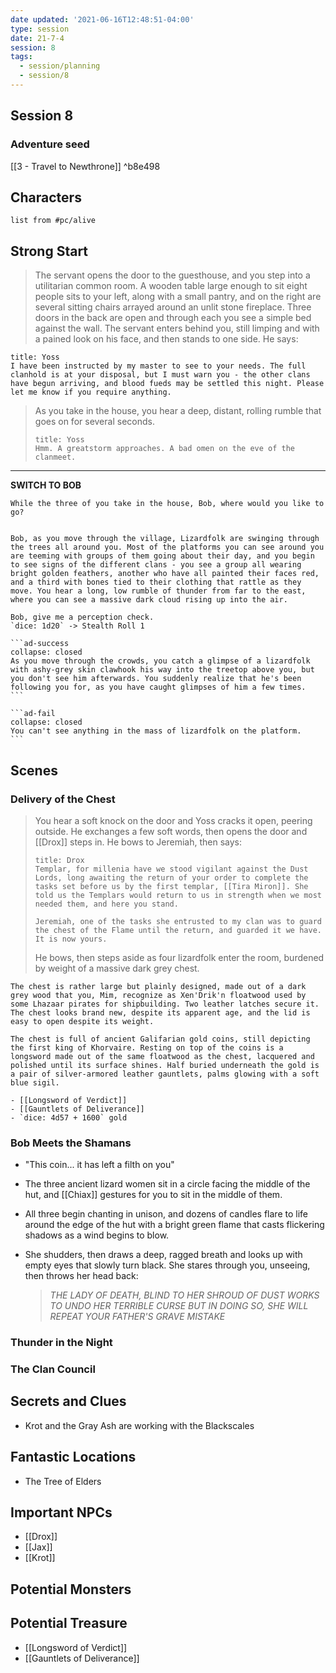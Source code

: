 ```yaml
---
date updated: '2021-06-16T12:48:51-04:00'
type: session
date: 21-7-4
session: 8
tags:
  - session/planning
  - session/8
---
```


## Session 8
### Adventure seed
[[3 - Travel to Newthrone]] ^b8e498

## Characters

```dataview
list from #pc/alive 
```

## Strong Start
> The servant opens the door to the guesthouse, and you step into a utilitarian common room. A wooden table large enough to sit eight people sits to your left, along with a small pantry, and on the right are several sitting chairs arrayed around an unlit stone fireplace. Three doors in the back are open and through each you see a simple bed against the wall. The servant enters behind you, still limping and with a pained look on his face, and then stands to one side. He says: 

```ad-quote
title: Yoss
I have been instructed by my master to see to your needs. The full clanhold is at your disposal, but I must warn you - the other clans have begun arriving, and blood fueds may be settled this night. Please let me know if you require anything.
```

> As you take in the house, you hear a deep, distant, rolling rumble that goes on for several seconds. 
> ```ad-quote
> title: Yoss
> Hmm. A greatstorm approaches. A bad omen on the eve of the clanmeet.
> ```


---
**SWITCH TO BOB**

````ad-info
While the three of you take in the house, Bob, where would you like to go?
````

````ad-info

Bob, as you move through the village, Lizardfolk are swinging through the trees all around you. Most of the platforms you can see around you are teeming with groups of them going about their day, and you begin to see signs of the different clans - you see a group all wearing bright golden feathers, another who have all painted their faces red, and a third with bones tied to their clothing that rattle as they move. You hear a long, low rumble of thunder from far to the east, where you can see a massive dark cloud rising up into the air.

Bob, give me a perception check.
`dice: 1d20` -> Stealth Roll 1

```ad-success
collapse: closed
As you move through the crowds, you catch a glimpse of a lizardfolk with ashy-grey skin clawhook his way into the treetop above you, but you don't see him afterwards. You suddenly realize that he's been following you for, as you have caught glimpses of him a few times.
```

```ad-fail
collapse: closed
You can't see anything in the mass of lizardfolk on the platform.
```

````

## Scenes

### Delivery of the Chest

> You hear a soft knock on the door and Yoss cracks it open, peering outside. He exchanges a few soft words, then opens the door and [[Drox]] steps in. He bows to Jeremiah, then says:
>
> ```ad-info
> title: Drox
> Templar, for millenia have we stood vigilant against the Dust Lords, long awaiting the return of your order to complete the tasks set before us by the first templar, [[Tira Miron]]. She told us the Templars would return to us in strength when we most needed them, and here you stand.
> 
> Jeremiah, one of the tasks she entrusted to my clan was to guard the chest of the Flame until the return, and guarded it we have. It is now yours.
>```
>
> He bows, then steps aside as four lizardfolk enter the room, burdened by weight of a massive dark grey chest.



```ad-treasure
The chest is rather large but plainly designed, made out of a dark grey wood that you, Mim, recognize as Xen'Drik'n floatwood used by some Lhazaar pirates for shipbuilding. Two leather latches secure it. The chest looks brand new, despite its apparent age, and the lid is easy to open despite its weight.

The chest is full of ancient Galifarian gold coins, still depicting the first king of Khorvaire. Resting on top of the coins is a longsword made out of the same floatwood as the chest, lacquered and polished until its surface shines. Half buried underneath the gold is a pair of silver-armored leather gauntlets, palms glowing with a soft blue sigil.

- [[Longsword of Verdict]]
- [[Gauntlets of Deliverance]]
- `dice: 4d57 + 1600` gold
```

### Bob Meets the Shamans

- "This coin... it has left a filth on you"
- The three ancient lizard women sit in a circle facing the middle of the hut, and [[Chiax]] gestures for you to sit in the middle of them.
- All three begin chanting in unison, and dozens of candles flare to life around the edge of the hut with a bright green flame that casts flickering shadows as a wind begins to blow.
- She shudders, then draws a deep, ragged breath and looks up with empty eyes that slowly turn black. She stares through you, unseeing, then throws her head back:
	
	> _THE LADY OF DEATH, BLIND TO HER SHROUD OF DUST
	> WORKS TO UNDO HER TERRIBLE CURSE
	> BUT IN DOING SO, SHE WILL
	> REPEAT YOUR FATHER'S GRAVE MISTAKE_


### Thunder in the Night


### The Clan Council

## Secrets and Clues

- Krot and the Gray Ash are working with the Blackscales

## Fantastic Locations
- The Tree of Elders

## Important NPCs
- [[Drox]]
- [[Jax]]
- [[Krot]]

## Potential Monsters


## Potential Treasure
- [[Longsword of Verdict]]
- [[Gauntlets of Deliverance]]